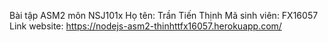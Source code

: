 Bài tập ASM2 môn NSJ101x
Họ tên: Trần Tiến Thịnh
Mã sinh viên: FX16057
Link website: https://nodejs-asm2-thinhttfx16057.herokuapp.com/
